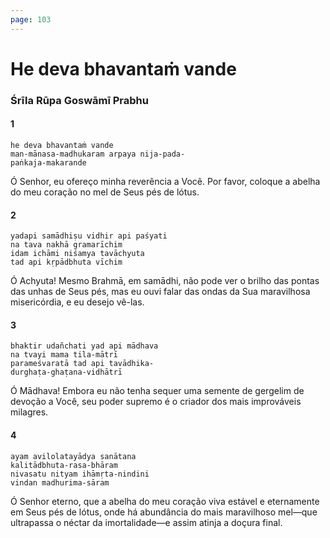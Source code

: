```yaml
---
page: 103
---
```


# He deva bhavantaṁ vande

### Śrīla Rūpa Goswāmī Prabhu

#### 1

    he deva bhavantaṁ vande
    man-mānasa-madhukaram arpaya nija-pada-
    paṅkaja-makarande

Ó Senhor, eu ofereço minha reverência a Você. Por favor, coloque a abelha do meu coração no mel de Seus pés de lótus.

#### 2

    yadapi samādhiṣu vidhir api paśyati
    na tava nakhā gramarīchim
    idam ichāmi niśamya tavāchyuta
    tad api kṛpādbhuta vīchim

Ó Achyuta! Mesmo Brahmā, em samādhi, não pode ver o brilho das pontas das unhas de Seus pés, mas eu ouvi falar das ondas da Sua maravilhosa misericórdia, e eu desejo vê-las.

#### 3

    bhaktir udañchati yad api mādhava
    na tvayi mama tila-mātrī
    parameśvaratā tad api tavādhika-
    durghaṭa-ghaṭana-vidhātrī

Ó Mādhava! Embora eu não tenha sequer uma semente de gergelim de devoção a Você, seu poder supremo é o criador dos mais improváveis milagres.

#### 4

    ayam avilolatayādya sanātana
    kalitādbhuta-rasa-bhāram
    nivasatu nityam ihāmṛta-nindini
    vindan madhurima-sāram

Ó Senhor eterno, que a abelha do meu coração viva estável e eternamente em Seus pés de lótus, onde há abundância do mais maravilhoso mel—que ultrapassa o néctar da imortalidade—e assim atinja a doçura final.

